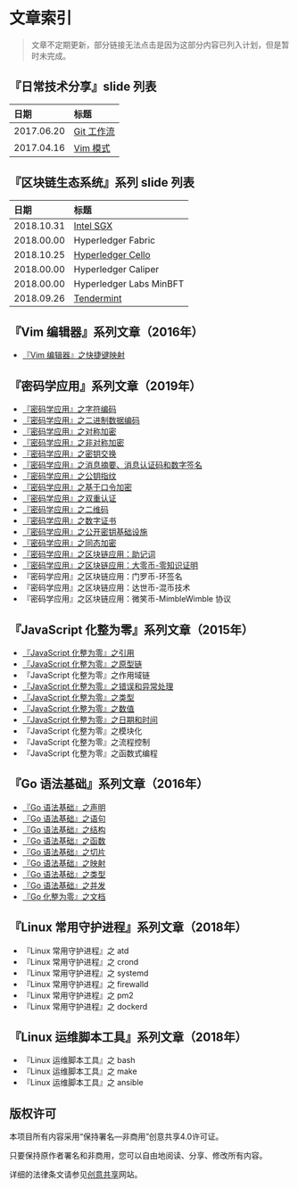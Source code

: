 # 文章索引

> 文章不定期更新，部分链接无法点击是因为这部分内容已列入计划，但是暂时未完成。

## 『日常技术分享』slide 列表

| 日期       | 标题 |
|:-----------|:-----|
| 2017.06.20 | [Git 工作流](https://modood.github.io/slides/git-workflow/index.html)
| 2017.04.16 | [Vim 模式](https://modood.github.io/slides/vim-mode/index.html)

## 『区块链生态系统』系列 slide 列表

| 日期       | 标题 |
|:-----------|:-----|
| 2018.10.31 | [Intel SGX](https://modood.github.io/slides/intel-sgx/index.html)
| 2018.00.00 | Hyperledger Fabric
| 2018.10.25 | [Hyperledger Cello](https://modood.github.io/slides/hyperledger-cello/index.html)
| 2018.00.00 | Hyperledger Caliper
| 2018.00.00 | Hyperledger Labs MinBFT
| 2018.09.26 | [Tendermint](https://modood.github.io/slides/tendermint/index.html)

## 『Vim 编辑器』系列文章（2016年）

*   [『Vim 编辑器』之快捷键映射](https://github.com/modood/modood.github.io/blob/master/articles/vim-editor/01-map.md)

## 『密码学应用』系列文章（2019年）

*   [『密码学应用』之字符编码](https://github.com/modood/modood.github.io/blob/master/articles/crypto/01-character-set.md)
*   [『密码学应用』之二进制数据编码](https://github.com/modood/modood.github.io/blob/master/articles/crypto/02-binary-encoding.md)
*   [『密码学应用』之对称加密](https://github.com/modood/modood.github.io/blob/master/articles/crypto/03-symmetric-key-algorithm.md)
*   [『密码学应用』之非对称加密](https://github.com/modood/modood.github.io/blob/master/articles/crypto/04-asymmetric-key-algorithm.md)
*   [『密码学应用』之密钥交换](https://github.com/modood/modood.github.io/blob/master/articles/crypto/05-key-exchange.md)
*   [『密码学应用』之消息摘要、消息认证码和数字签名](https://github.com/modood/modood.github.io/blob/master/articles/crypto/06-hash-mac-sign.md)
*   [『密码学应用』之公钥指纹](https://github.com/modood/modood.github.io/blob/master/articles/crypto/07-public-key-fingerprint.md)
*   [『密码学应用』之基于口令加密](https://github.com/modood/modood.github.io/blob/master/articles/crypto/08-password-based-encryption.md)
*   [『密码学应用』之双重认证](https://github.com/modood/modood.github.io/blob/master/articles/crypto/09-two-factor-authentication.md)
*   [『密码学应用』之二维码](https://github.com/modood/modood.github.io/blob/master/articles/crypto/10-quick-response-code.md)
*   [『密码学应用』之数字证书](https://github.com/modood/modood.github.io/blob/master/articles/crypto/11-certificate.md)
*   [『密码学应用』之公开密钥基础设施](https://github.com/modood/modood.github.io/blob/master/articles/crypto/12-public-key-infrastructure.md)
*   [『密码学应用』之同态加密](https://github.com/modood/modood.github.io/blob/master/articles/crypto/13-homomorphic-encryption.md)
*   [『密码学应用』之区块链应用：助记词](https://github.com/modood/modood.github.io/blob/master/articles/crypto/14-recovery-phrase.md)
*   [『密码学应用』之区块链应用：大零币-零知识证明](https://github.com/modood/modood.github.io/blob/master/articles/crypto/15-zero-knowledge-proof.md)
*   『密码学应用』之区块链应用：门罗币-环签名
*   『密码学应用』之区块链应用：达世币-混币技术
*   『密码学应用』之区块链应用：微笑币-MimbleWimble 协议

## 『JavaScript 化整为零』系列文章（2015年）

*   [『JavaScript 化整为零』之引用](https://github.com/modood/modood.github.io/blob/master/articles/js-piece/01-reference-type.md)
*   [『JavaScript 化整为零』之原型链](https://github.com/modood/modood.github.io/blob/master/articles/js-piece/02-prototype-chain.md)
*   『JavaScript 化整为零』之作用域链
*   [『JavaScript 化整为零』之错误和异常处理](https://github.com/modood/modood.github.io/blob/master/articles/js-piece/03-error-and-exception.md)
*   [『JavaScript 化整为零』之类型](https://github.com/modood/modood.github.io/blob/master/articles/js-piece/04-type.md)
*   [『JavaScript 化整为零』之数值](https://github.com/modood/modood.github.io/blob/master/articles/js-piece/05-number.md)
*   [『JavaScript 化整为零』之日期和时间](https://github.com/modood/modood.github.io/blob/master/articles/js-piece/06-date.md)
*   『JavaScript 化整为零』之模块化
*   『JavaScript 化整为零』之流程控制
*   『JavaScript 化整为零』之函数式编程

## 『Go 语法基础』系列文章（2016年）

*   [『Go 语法基础』之声明](https://github.com/modood/modood.github.io/blob/master/articles/go-basic/01-declaration.md)
*   [『Go 语法基础』之语句](https://github.com/modood/modood.github.io/blob/master/articles/go-basic/02-statement.md)
*   [『Go 语法基础』之结构](https://github.com/modood/modood.github.io/blob/master/articles/go-basic/03-struct.md)
*   [『Go 语法基础』之函数](https://github.com/modood/modood.github.io/blob/master/articles/go-basic/04-function.md)
*   [『Go 语法基础』之切片](https://github.com/modood/modood.github.io/blob/master/articles/go-basic/05-slice.md)
*   [『Go 语法基础』之映射](https://github.com/modood/modood.github.io/blob/master/articles/go-basic/06-map.md)
*   [『Go 语法基础』之类型](https://github.com/modood/modood.github.io/blob/master/articles/go-basic/07-type.md)
*   [『Go 语法基础』之并发](https://github.com/modood/modood.github.io/blob/master/articles/go-basic/08-concurrency.md)
*   [『Go 化整为零』之文档](https://github.com/modood/modood.github.io/blob/master/articles/go-basic/09-doc.md)

## 『Linux 常用守护进程』系列文章（2018年）

*   『Linux 常用守护进程』之 atd
*   『Linux 常用守护进程』之 crond
*   『Linux 常用守护进程』之 systemd
*   『Linux 常用守护进程』之 firewalld
*   『Linux 常用守护进程』之 pm2
*   『Linux 常用守护进程』之 dockerd

## 『Linux 运维脚本工具』系列文章（2018年）

*   『Linux 运维脚本工具』之 bash
*   『Linux 运维脚本工具』之 make
*   『Linux 运维脚本工具』之 ansible

## 版权许可

本项目所有内容采用“保持署名—非商用”创意共享4.0许可证。

只要保持原作者署名和非商用，您可以自由地阅读、分享、修改所有内容。

详细的法律条文请参见[创意共享](http://creativecommons.org/licenses/by-nc/4.0/)网站。
